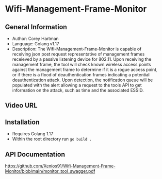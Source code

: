# Wifi-Management-Frame-Monitor
## General Information
- Author: Corey Hartman
- Language: Golang v1.17
- Description: The Wifi-Management-Frame-Monitor is capable of receiving json post request representative of management
 frames receieved by a passive listening device for 802.11. Upon receiving the management frame, the tool will check known wireless access points against the management frame to determine if it is a rogue access point, or if there is a flood of deauthentication frames indicating a potential deauthentication attack. Upon detection, the notification queue will be populated with the alert allowing a request to the tools API to get information on the attack, such as time and the associated ESSID.

 ## Video URL

 ## Installation
 - Requires Golang 1.17
 - Within the root directory run ```go build .```

## API Documentation

https://github.com/Xenios91/Wifi-Management-Frame-Monitor/blob/main/monitor_tool_swagger.pdf
